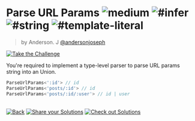 <!--info-header-start--><h1>Parse URL Params <img src="https://img.shields.io/badge/-medium-d9901a" alt="medium"/> <img src="https://img.shields.io/badge/-%23infer-999" alt="#infer"/> <img src="https://img.shields.io/badge/-%23string-999" alt="#string"/> <img src="https://img.shields.io/badge/-%23template--literal-999" alt="#template-literal"/></h1><blockquote><p>by Anderson. J <a href="https://github.com/andersonjoseph" target="_blank">@andersonjoseph</a></p></blockquote><p><a href="https://tsch.js.org/9616/play" target="_blank"><img src="https://img.shields.io/badge/-Take%20the%20Challenge-3178c6?logo=typescript&logoColor=white" alt="Take the Challenge"/></a> </p><!--info-header-end-->

You're required to implement a type-level parser to parse URL params string into an Union.

```ts
ParseUrlParams<':id'> // id
ParseUrlParams<'posts/:id'> // id
ParseUrlParams<'posts/:id/:user'> // id | user
```


<!--info-footer-start--><br><a href="../../README.md" target="_blank"><img src="https://img.shields.io/badge/-Back-grey" alt="Back"/></a> <a href="https://tsch.js.org/9616/answer" target="_blank"><img src="https://img.shields.io/badge/-Share%20your%20Solutions-teal" alt="Share your Solutions"/></a> <a href="https://tsch.js.org/9616/solutions" target="_blank"><img src="https://img.shields.io/badge/-Check%20out%20Solutions-de5a77?logo=awesome-lists&logoColor=white" alt="Check out Solutions"/></a> <!--info-footer-end-->